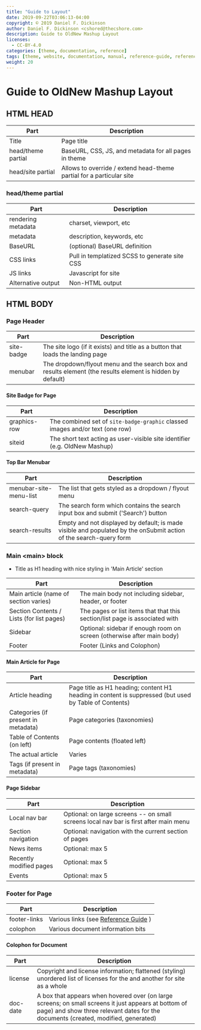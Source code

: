 ```yaml
---
title: "Guide to Layout"
date: 2019-09-22T03:06:13-04:00
copyright: © 2019 Daniel F. Dickinson
author: Daniel F. Dickinson <cshored@thecshore.com>
description: Guide to OldNew Mashup Layout
licenses:
  - CC-BY-4.0
categories: [theme, documentation, reference]
tags: [theme, website, documentation, manual, reference-guide, reference]
weight: 20
---
```

# Guide to OldNew Mashup Layout

## HTML HEAD

| Part                          | Description                          |
|-------------------------------|--------------------------------------|
| Title                         | Page title                           |
| head/theme partial            | BaseURL, CSS, JS, and metadata for all pages in theme |
| head/site partial             | Allows to override / extend head-theme partial for a particular site |

<!--more-->

### head/theme partial
| Part                          | Description                          |
|-------------------------------|--------------------------------------|
| rendering metadata            | charset, viewport, etc               |
| metadata                      | description, keywords, etc           |
| BaseURL                       | (optional) BaseURL definition        |
| CSS links                     | Pull in templatized SCSS to generate site CSS |
| JS links                      | Javascript for site                  |
| Alternative output            | Non-HTML output                      |

## HTML BODY

### Page Header

| Part                           | Description                         |
|--------------------------------|-------------------------------------|
| site-badge                     | The site logo (if it exists) and title as a button that loads the landing page |
| menubar                        | The dropdown/flyout menu and the search box and results element (the results element is hidden by default) |

#### Site Badge for Page

| Part                           | Description                         |
|--------------------------------|-------------------------------------|
| graphics-row                   | The combined set of ``site-badge-graphic`` classed images and/or text (one row) |
| siteid                         | The short text acting as user-visible site identifier (e.g. OldNew Mashup) |

#### Top Bar Menubar

| Part                           | Description                         |
|--------------------------------|-------------------------------------|
| menubar-site-menu-list         | The list that gets styled as a dropdown / flyout menu |
| search-query                   | The search form which contains the search input box and submit ('Search') button |
| search-results                 | Empty and not displayed by default; is made visible and populated by the onSubmit action of the search-query form |

### Main &lt;main&gt; block

*   Title as H1 heading with nice styling in 'Main Article' section

| Part                           | Description                         |
|--------------------------------|-------------------------------------|
| Main article (name of section varies) | The main body not including sidebar, header, or footer |
| Section Contents / Lists (for list pages) | The pages or list items that that this section/list page is associated with |
| Sidebar                        | Optional: sidebar if enough room on screen (otherwise after main body) |
| Footer                         | Footer (Links and Colophon) |

#### Main Article for Page

| Part                           | Description                         |
|--------------------------------|-------------------------------------|
| Article heading                | Page title as H1 heading; content H1 heading in content is suppressed (but used by Table of Contents) |
| Categories (if present in metadata) | Page categories (taxonomies)   |
| Table of Contents (on left)    | Page contents (floated left)        |
| The actual article             | Varies                              |
| Tags (if present in metadata)  | Page tags (taxonomies)              |

#### Page Sidebar

| Part                           | Description                         |
|--------------------------------|-------------------------------------|
| Local nav bar                  | Optional: on large screens -- on small screens local nav bar is first after main menu |
| Section navigation             | Optional: navigation with the current section of pages |
| News items                     | Optional: max 5                     |
| Recently modified pages        | Optional: max 5                     |
| Events                         | Optional: max 5                     |

### Footer for Page

| Part                           | Description                         |
|--------------------------------|-------------------------------------|
| footer-links                   | Various links (see [Reference Guide](reference-guide) ) |
| colophon                       | Various document information bits |

#### Colophon for Document

| Part                           | Description                         |
|--------------------------------|-------------------------------------|
| license                        | Copyright and license information; flattened (styling) unordered list of licenses for the and another for site as a whole |
| doc-date                       | A box that appears when hovered over (on large screens; on small screens it just appears at bottom of page) and show three relevant dates for the documents (created, modified, generated) |
